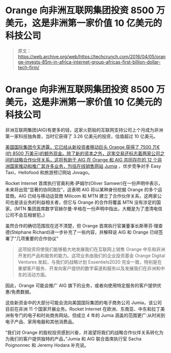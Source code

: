 # Orange 向非洲互联网集团投资 8500 万美元，这是非洲第一家价值 10 亿美元的科技公司 

> 原文：<https://web.archive.org/web/https://techcrunch.com/2016/04/05/orange-invests-85m-in-africa-internet-group-africas-first-billion-dollar-tech-firm/>

# Orange 向非洲互联网集团投资 8500 万美元，这是非洲第一家价值 10 亿美元的科技公司

非洲互联网集团(AIG)有更多的钱，这家火箭般的互联网支持公司上个月成为非洲第一家科技独角兽，当时它获得了 3.26 亿美元的投资，估值超过 10 亿美元。

[美国国际集团今天透露，它已经从新投资者移动巨头 Orange 获得了 7500 万€(约 8500 万美元)的额外现金。除了新的资本之外，这笔交易还标志着两家公司之间的战略合作伙伴关系，这将有助于 AIG 在 Orange 和 AIG 共同存在的 12 个非洲国家推动和推广其许多业务，包括在线销售网站](https://web.archive.org/web/20230125083941/http://rocketinternet.pr.co/125723-africa-internet-group-and-orange-partner-to-drive-growth-in-africa) [Jumia](https://web.archive.org/web/20230125083941/https://www.jumia.com/) ，优步竞争对手 Easy Taxi，Hellofood 和旅游预订网站 Jovago。

Rocket Internet 首席执行官奥利弗·萨姆尔(Oliver Samwer)在一份声明中表示，未来将出现“显著的协同效应”，这表明 AIG 将以某种身份挖掘 Orange 的多个运营商。AIG 已经与移动运营商 Milicom 和 MTN 建立了合作伙伴关系，这两家公司也是该业务的利益相关者，但它与 Orange 的合作将覆盖 MTN 没有涉足的国家。(MTN 集团首席数字官赫尔曼·辛格在一份声明中指出，大概是为了澄清电信公司不会互相冒犯。)

虽然合作的确切范围现在还不清楚，但 Orange 首席执行官兼董事长斯蒂芬·理查德(Stéphane Richard)进一步补充了一些内容，并解释说 AIG 和 Orange 已经签署了“几项重要的合作协议”

> 这项投资将使我们能够极大地发展我们在互联网上销售 Orange 中东和非洲开发的产品和服务的能力。这项业务由我们的企业投资基金 Orange Digital Ventures 发起，与我们的战略计划 Essentiels2020 完全一致，特别是在重塑客户服务、开发向客户提供的数字渠道和服务以及发展我们在非洲和中东的活动方面。

因此，Orange 可能会推广 AIG 旗下的业务，或者向使用特定服务的客户提供优惠/免费数据。

这些新资金中的大部分可能会流向美国国际集团的电子商务公司 Jumia，该公司目前在非洲 11 个国家开展业务。Rocket Internet 在欧洲、东南亚、中东和拉丁美洲有专门的电子和时尚商务网站，但成立 4 年的 Jumia 涵盖的范围更广:从时尚到电子产品、家用电器和其他消费品。

“我们对 Orange 的股权投资感到兴奋，并渴望将我们的战略合作伙伴关系转化为为我们的客户提供独特的产品，”Jumia 和 AIG 联合首席执行官 Sacha Poignonnec 和 Jeremy Hodara 补充说。